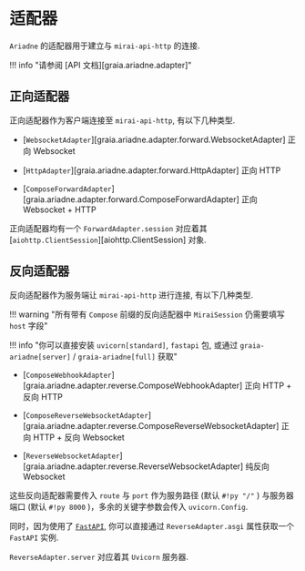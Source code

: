 # 适配器

`Ariadne` 的适配器用于建立与 `mirai-api-http` 的连接.

!!! info "请参阅 [API 文档][graia.ariadne.adapter]"

## 正向适配器

正向适配器作为客户端连接至 `mirai-api-http`, 有以下几种类型.

- [`WebsocketAdapter`][graia.ariadne.adapter.forward.WebsocketAdapter] 正向 Websocket

- [`HttpAdapter`][graia.ariadne.adapter.forward.HttpAdapter] 正向 HTTP

- [`ComposeForwardAdapter`][graia.ariadne.adapter.forward.ComposeForwardAdapter] 正向 Websocket + HTTP

正向适配器均有一个 `ForwardAdapter.session` 对应着其 [`aiohttp.ClientSession`][aiohttp.ClientSession] 对象.

## 反向适配器

反向适配器作为服务端让 `mirai-api-http` 进行连接, 有以下几种类型.

!!! warning "所有带有 `Compose` 前缀的反向适配器中 `MiraiSession` 仍需要填写 `host` 字段"

!!! info "你可以直接安装 `uvicorn[standard]`, `fastapi` 包, 或通过 `graia-ariadne[server]` / `graia-ariadne[full]` 获取"

- [`ComposeWebhookAdapter`][graia.ariadne.adapter.reverse.ComposeWebhookAdapter] 正向 HTTP + 反向 HTTP

- [`ComposeReverseWebsocketAdapter`][graia.ariadne.adapter.reverse.ComposeReverseWebsocketAdapter] 正向 HTTP + 反向 Websocket

- [`ReverseWebsocketAdapter`][graia.ariadne.adapter.reverse.ReverseWebsocketAdapter] 纯反向 Websocket

这些反向适配器需要传入 `route` 与 `port` 作为服务路径 (默认 `#!py "/"` ) 与服务器端口 (默认 `#!py 8000` )，多余的关键字参数会传入 `uvicorn.Config`.

同时，因为使用了 [`FastAPI`](https://fastapi.tiangolo.com/zh), 你可以直接通过 `ReverseAdapter.asgi` 属性获取一个 `FastAPI` 实例.

`ReverseAdapter.server` 对应着其 `Uvicorn` 服务器.